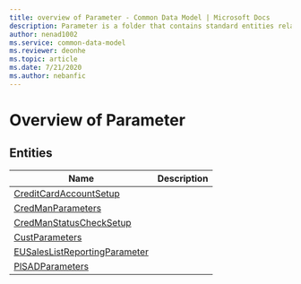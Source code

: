 ```yaml
---
title: overview of Parameter - Common Data Model | Microsoft Docs
description: Parameter is a folder that contains standard entities related to the Common Data Model.
author: nenad1002
ms.service: common-data-model
ms.reviewer: deonhe
ms.topic: article
ms.date: 7/21/2020
ms.author: nebanfic
---
```


# Overview of Parameter


## Entities

|Name|Description|
|---|---|
|[CreditCardAccountSetup](CreditCardAccountSetup.md)||
|[CredManParameters](CredManParameters.md)||
|[CredManStatusCheckSetup](CredManStatusCheckSetup.md)||
|[CustParameters](CustParameters.md)||
|[EUSalesListReportingParameter](EUSalesListReportingParameter.md)||
|[PlSADParameters](PlSADParameters.md)||
